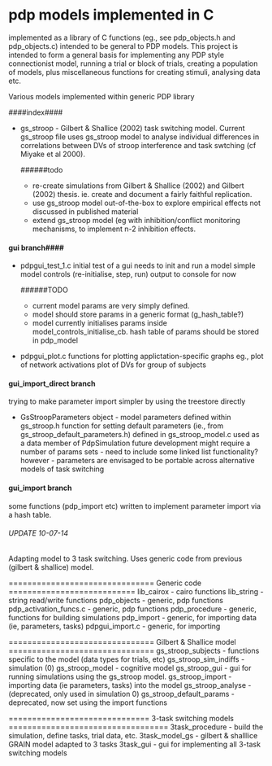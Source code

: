 


pdp models implemented in C
===========================

implemented as a library of C functions (eg., see pdp_objects.h and
pdp_objects.c) intended to be general to PDP models. This project is
intended to form a general basis for implementing any PDP style
connectionist model, running a trial or block of trials, creating a
population of models, plus miscellaneous functions for creating
stimuli, analysing data etc.


Various models implemented within generic PDP library

####index####
* gs_stroop - Gilbert & Shallice (2002) task switching model. Current gs_stroop file uses gs_stroop model to analyse individual differences in correlations between DVs of stroop interference and task swtching (cf Miyake et al 2000). 

  ######todo 
  * re-create simulations from Gilbert & Shallice (2002) and Gilbert (2002) thesis. ie. create and document a fairly faithful replication.
  * use gs_stroop model out-of-the-box to explore empirical effects not discussed in published material
  * extend gs_stroop model (eg with inhibition/conflict monitoring mechanisms, to implement n-2 inhibition effects.


#### gui branch####

* pdpgui_test_1.c
initial test of a gui
needs to init and run a model
simple model controls (re-initialise, step, run)
output to console for now

  ######TODO
  * current model params are very simply defined.
  * model should store params in a generic format (g_hash_table?)
  * model currently initialises params inside model_controls_initialise_cb. hash table of params should be
    stored in pdp_model


* pdpgui_plot.c 
functions for plotting applictation-specific graphs
eg., plot of network activations
plot of DVs for group of subjects


#### gui_import_direct branch ####
trying to make parameter import simpler by using the treestore directly

* GsStroopParameters object - model parameters
defined within gs_stroop.h
function for setting default parameters (ie., from gs_stroop_default_parameters.h) defined in gs_stroop_model.c
used as a data member of PdpSimulation
future development might require a number of params sets - need to include some linked list functionality?
however - parameters are envisaged to be portable across alternative models of task switching

#### gui_import branch ####
some functions (pdp_import etc) written to implement parameter import via a hash table.
 



###### UPDATE 10-07-14 ######
Adapting model to 3 task switching. Uses generic code from previous (gilbert & shallice) model.


=============================== Generic code ===========================
lib_cairox - cairo functions
lib_string - string read/write functions
pdp_objects - generic, pdp functions
pdp_activation_funcs.c - generic, pdp functions
pdp_procedure - generic, functions for building simulations
pdp_import - generic, for importing data (ie, parameters, tasks)
pdpgui_import.c - generic, for importing 


=============================== Gilbert & Shallice model ===============================
gs_stroop_subjects - functions specific to the model (data types for trials, etc)
gs_stroop_sim_indiffs - simulation (0)
gs_stroop_model - cognitive model
gs_stroop_gui - gui for running simulations using the gs_stroop model.
gs_stroop_import - importing data (ie parameters, tasks) into the model
gs_stroop_analyse - (deprecated, only used in simulation 0)
gs_stroop_default_params - deprecated, now set using the import functions


============================== 3-task switching models ==================================
3task_procedure - build the simulation, define tasks, trial data, etc.
3task_model_gs - gilbert & shalllice GRAIN model adapted to 3 tasks
3task_gui - gui for implementing all 3-task switching models


